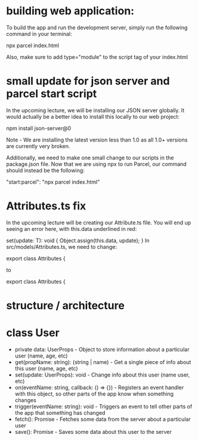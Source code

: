 # building web application:
To build the app and run the development server, simply run the following command in your terminal:

npx parcel index.html

Also, make sure to add type="module" to the script tag of your index.html

<script type="module" src="./src/index.ts"></script>

# small update for json server and parcel start script
In the upcoming lecture, we will be installing our JSON server globally. It would actually be a better idea to install this locally to our web project:

npm install json-server@0

Note - We are installing the latest version less than 1.0 as all 1.0+ versions are currently very broken.

Additionally, we need to make one small change to our scripts in the package.json file. Now that we are using npx to run Parcel, our command should instead be the following:

"start:parcel": "npx parcel index.html"

# Attributes.ts fix
In the upcoming lecture will be creating our Attribute.ts file. You will end up seeing an error here, with this.data underlined in red:

  set(update: T): void {
    Object.assign(this.data, update);
  }
In src/models/Attributes.ts, we need to change:

export class Attributes<T> {

to

export class Attributes<T extends object> {

# structure / architecture
# class User
- private data: UserProps - Object to store information about a particular user (name, age, etc)
- get(propName: string): (string | name) - Get a single piece of info about this user (name, age, etc)
- set(update: UserProps): void - Change info about this user (name user, etc)
- on(eventName: string, callback: () => {}) - Registers an event handler with this object, so other parts of the app know when something changes
- trigger(eventName: string): void - Triggers an event to tell other parts of the app that something has changed
- fetch(): Promise - Fetches some data from the server about a particular user
- save(): Promise - Saves some data about this user to the server